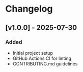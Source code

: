 # Changelog

## [v1.0.0] - 2025-07-30
### Added
- Initial project setup
- GitHub Actions CI for linting
- CONTRIBUTING.md guidelines
